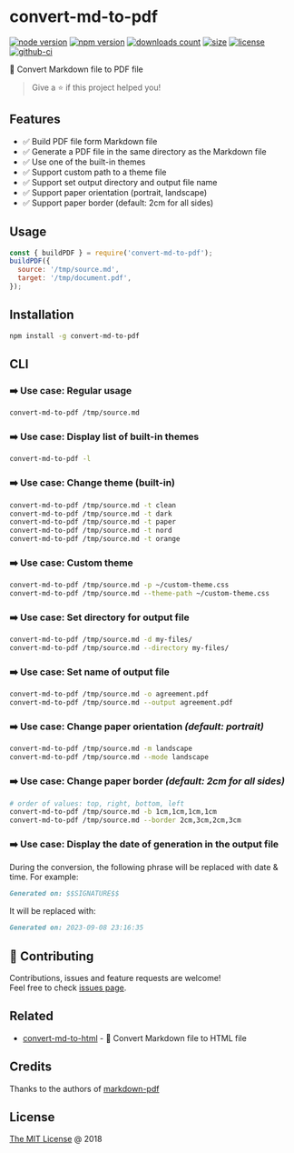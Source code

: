 # convert-md-to-pdf

[![node version](https://img.shields.io/node/v/convert-md-to-pdf.svg)](https://www.npmjs.com/package/convert-md-to-pdf)
[![npm version](https://badge.fury.io/js/convert-md-to-pdf.svg)](https://badge.fury.io/js/convert-md-to-pdf)
[![downloads count](https://img.shields.io/npm/dt/convert-md-to-pdf.svg)](https://www.npmjs.com/package/convert-md-to-pdf)
[![size](https://packagephobia.com/badge?p=convert-md-to-pdf)](https://packagephobia.com/result?p=convert-md-to-pdf)
[![license](https://img.shields.io/npm/l/convert-md-to-pdf.svg)](https://piecioshka.mit-license.org)
[![github-ci](https://github.com/piecioshka/convert-md-to-pdf/actions/workflows/testing.yml/badge.svg)](https://github.com/piecioshka/convert-md-to-pdf/actions/workflows/testing.yml)

🔨 Convert Markdown file to PDF file

> Give a ⭐️ if this project helped you!

## Features

- ✅ Build PDF file form Markdown file
- ✅ Generate a PDF file in the same directory as the Markdown file
- ✅ Use one of the built-in themes
- ✅ Support custom path to a theme file
- ✅ Support set output directory and output file name
- ✅ Support paper orientation (portrait, landscape)
- ✅ Support paper border (default: 2cm for all sides)

## Usage

```js
const { buildPDF } = require('convert-md-to-pdf');
buildPDF({
  source: '/tmp/source.md',
  target: '/tmp/document.pdf',
});
```

## Installation

```bash
npm install -g convert-md-to-pdf
```

## CLI

### ➡️ Use case: Regular usage

```bash
convert-md-to-pdf /tmp/source.md
```

### ➡️ Use case: Display list of built-in themes

```bash
convert-md-to-pdf -l
```

### ➡️ Use case: Change theme (built-in)

```bash
convert-md-to-pdf /tmp/source.md -t clean
convert-md-to-pdf /tmp/source.md -t dark
convert-md-to-pdf /tmp/source.md -t paper
convert-md-to-pdf /tmp/source.md -t nord
convert-md-to-pdf /tmp/source.md -t orange
```

### ➡️ Use case: Custom theme

```bash
convert-md-to-pdf /tmp/source.md -p ~/custom-theme.css
convert-md-to-pdf /tmp/source.md --theme-path ~/custom-theme.css
```

### ➡️ Use case: Set directory for output file

```bash
convert-md-to-pdf /tmp/source.md -d my-files/
convert-md-to-pdf /tmp/source.md --directory my-files/
```

### ➡️ Use case: Set name of output file

```bash
convert-md-to-pdf /tmp/source.md -o agreement.pdf
convert-md-to-pdf /tmp/source.md --output agreement.pdf
```

### ➡️ Use case: Change paper orientation _(default: portrait)_

```bash
convert-md-to-pdf /tmp/source.md -m landscape
convert-md-to-pdf /tmp/source.md --mode landscape
```

### ➡️ Use case: Change paper border _(default: 2cm for all sides)_

```bash
# order of values: top, right, bottom, left
convert-md-to-pdf /tmp/source.md -b 1cm,1cm,1cm,1cm
convert-md-to-pdf /tmp/source.md --border 2cm,3cm,2cm,3cm
```

### ➡️ Use case: Display the date of generation in the output file

During the conversion, the following phrase will be replaced with date & time.
For example:

```md
Generated on: $$SIGNATURE$$
```

It will be replaced with:

```md
Generated on: 2023-09-08 23:16:35
```

## 🤝 Contributing

Contributions, issues and feature requests are welcome!<br />
Feel free to check [issues page](/issues/).

## Related

- [convert-md-to-html](https://github.com/piecioshka/convert-md-to-html) - 🔨 Convert Markdown file to HTML file

## Credits

Thanks to the authors of [markdown-pdf](https://github.com/alanshaw/markdown-pdf)

## License

[The MIT License](https://piecioshka.mit-license.org) @ 2018
